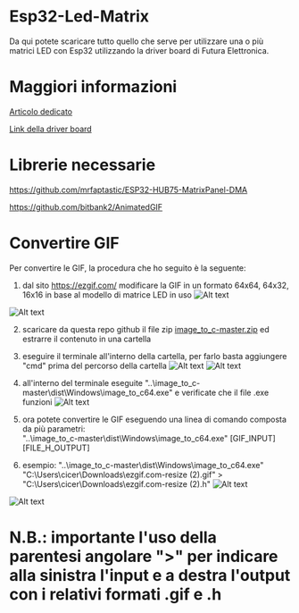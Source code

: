 # Esp32-Led-Matrix
Da qui potete scaricare tutto quello che serve per utilizzare una o più matrici LED con Esp32 utilizzando la driver board di Futura Elettronica.
# Maggiori informazioni
[Articolo dedicato](https://futuranet.it/prodotto/n-271-febbraio-2023-marzo-2023/?ref=13136)

[Link della driver board](https://futuranet.it/prodotto/board-controller-per-matrici-a-led/?ref=13136)

# Librerie necessarie

https://github.com/mrfaptastic/ESP32-HUB75-MatrixPanel-DMA

https://github.com/bitbank2/AnimatedGIF

# Convertire GIF
Per convertire le GIF, la procedura che ho seguito è la seguente:

1) dal sito https://ezgif.com/ modificare la GIF in un formato 64x64, 64x32, 16x16 in base al modello di matrice LED in uso
![Alt text](https://github.com/Dario-Ciceri/Futura-Elettronica-Esp32-Led-Matrix/blob/main/immagini/EZGIF.png)

![Alt text](https://github.com/Dario-Ciceri/Futura-Elettronica-Esp32-Led-Matrix/blob/main/immagini/RESIZE.png)

2) scaricare da questa repo github il file zip [image_to_c-master.zip](https://github.com/Dario-Ciceri/Futura-Elettronica-Esp32-Led-Matrix/blob/main/image_to_c-master.zip) ed estrarre il contenuto in una cartella

3) eseguire il terminale all'interno della cartella, per farlo basta aggiungere "cmd" prima del percorso della cartella
![Alt text](https://github.com/Dario-Ciceri/Futura-Elettronica-Esp32-Led-Matrix/blob/main/immagini/CMD.png)
![Alt text](https://github.com/Dario-Ciceri/Futura-Elettronica-Esp32-Led-Matrix/blob/main/immagini/CMD_IMTC.png)

4) all'interno del terminale eseguite "..\image_to_c-master\dist\Windows\image_to_c64.exe" e verificate che il file .exe funzioni
![Alt text](https://github.com/Dario-Ciceri/Futura-Elettronica-Esp32-Led-Matrix/blob/main/immagini/CMD_TEST.png)

5) ora potete convertire le GIF eseguendo una linea di comando composta da più parametri:  
   "..\image_to_c-master\dist\Windows\image_to_c64.exe" [GIF_INPUT] [FILE_H_OUTPUT]

6) esempio: "..\image_to_c-master\dist\Windows\image_to_c64.exe" "C:\Users\cicer\Downloads\ezgif.com-resize (2).gif" > "C:\Users\cicer\Downloads\ezgif.com-resize (2).h"
![Alt text](https://github.com/Dario-Ciceri/Futura-Elettronica-Esp32-Led-Matrix/blob/main/immagini/ESEMPIO.png)

![Alt text](https://github.com/Dario-Ciceri/Futura-Elettronica-Esp32-Led-Matrix/blob/main/immagini/GIF_CONVERTITA.png)

# N.B.: importante l'uso della parentesi angolare ">" per indicare alla sinistra l'input e a destra l'output con i relativi formati .gif e .h
